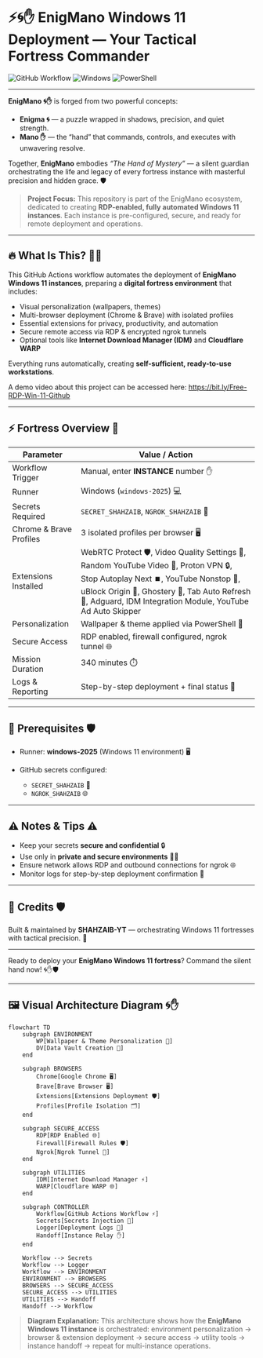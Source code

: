 # ⚡🌀✋ EnigMano Windows 11 Deployment — Your Tactical Fortress Commander

![GitHub Workflow](https://img.shields.io/badge/GitHub-Workflow-blue?style=for-the-badge\&logo=github\&logoColor=white)
![Windows](https://img.shields.io/badge/Runner-Windows-lime?style=for-the-badge\&logo=windows\&logoColor=white)
![PowerShell](https://img.shields.io/badge/Script-PowerShell-178600?style=for-the-badge\&logo=powershell\&logoColor=white)

---

**EnigMano 🌀✋** is forged from two powerful concepts:

* **Enigma 🌀** — a puzzle wrapped in shadows, precision, and quiet strength.
* **Mano ✋** — the “hand” that commands, controls, and executes with unwavering resolve.

Together, **EnigMano** embodies *“The Hand of Mystery”* — a silent guardian orchestrating the life and legacy of every fortress instance with masterful precision and hidden grace. 🛡️

> **Project Focus:** This repository is part of the EnigMano ecosystem, dedicated to creating **RDP-enabled, fully automated Windows 11 instances**. Each instance is pre-configured, secure, and ready for remote deployment and operations.

---

## 🔥 What Is This? 🕵️‍♂️

This GitHub Actions workflow automates the deployment of **EnigMano Windows 11 instances**, preparing a **digital fortress environment** that includes:

* Visual personalization (wallpapers, themes)
* Multi-browser deployment (Chrome & Brave) with isolated profiles
* Essential extensions for privacy, productivity, and automation
* Secure remote access via RDP & encrypted ngrok tunnels
* Optional tools like **Internet Download Manager (IDM)** and **Cloudflare WARP**

Everything runs automatically, creating **self-sufficient, ready-to-use workstations**.

A demo video about this project can be accessed here: https://bit.ly/Free-RDP-Win-11-Github

---

## ⚡ Fortress Overview 🏰

| Parameter               | Value / Action                                                                                                                                                                                                                                 |
| ----------------------- | ---------------------------------------------------------------------------------------------------------------------------------------------------------------------------------------------------------------------------------------------- |
| Workflow Trigger        | Manual, enter **INSTANCE** number ✋                                                                                                                                                                                                            |
| Runner                  | Windows (`windows-2025`) 💻                                                                                                                                                                                                                  |
| Secrets Required        | `SECRET_SHAHZAIB`, `NGROK_SHAHZAIB` 🔐                                                                                                                                                                                                         |
| Chrome & Brave Profiles | 3 isolated profiles per browser 🖥️                                                                                                                                                                                                            |
| Extensions Installed    | WebRTC Protect 🛡️, Video Quality Settings 🎥, Random YouTube Video 🎲, Proton VPN 🔒, Stop Autoplay Next ⏹️, YouTube Nonstop 🔁, uBlock Origin 🚫, Ghostery 👻, Tab Auto Refresh 🔄, Adguard, IDM Integration Module, YouTube Ad Auto Skipper |
| Personalization         | Wallpaper & theme applied via PowerShell 🎨                                                                                                                                                                                                    |
| Secure Access           | RDP enabled, firewall configured, ngrok tunnel 🌐                                                                                                                                                                                              |
| Mission Duration        | 340 minutes ⏱️                                                                                                                                                                                                                                 |
| Logs & Reporting        | Step-by-step deployment + final status 📝                                                                                                                                                                                                      |

---

## 🔐 Prerequisites 🛡️

* Runner: **windows-2025** (Windows 11 environment) 🖥️
* GitHub secrets configured:

  * `SECRET_SHAHZAIB` 🔑
  * `NGROK_SHAHZAIB` 🌐

---

## ⚠️ Notes & Tips ⚠️

* Keep your secrets **secure and confidential** 🔒
* Use only in **private and secure environments** 🕵️‍♂️
* Ensure network allows RDP and outbound connections for ngrok 🌐
* Monitor logs for step-by-step deployment confirmation 📝

---

## 🙌 Credits 🛡️

Built & maintained by **SHAHZAIB-YT** — orchestrating Windows 11 fortresses with tactical precision. 🔋

---

Ready to deploy your **EnigMano Windows 11 fortress**? Command the silent hand now! 🌀✋🛡️

---

## 🖼️ Visual Architecture Diagram 🌀✋

```mermaid
flowchart TD
    subgraph ENVIRONMENT
        WP[Wallpaper & Theme Personalization 🎨]
        DV[Data Vault Creation 📂]
    end

    subgraph BROWSERS
        Chrome[Google Chrome 🖥️]
        Brave[Brave Browser 🖥️]
        Extensions[Extensions Deployment 🛡️]
        Profiles[Profile Isolation 🗂️]
    end

    subgraph SECURE_ACCESS
        RDP[RDP Enabled 🌐]
        Firewall[Firewall Rules 🛡️]
        Ngrok[Ngrok Tunnel 🔐]
    end

    subgraph UTILITIES
        IDM[Internet Download Manager ⚡]
        WARP[Cloudflare WARP 🌐]
    end

    subgraph CONTROLLER
        Workflow[GitHub Actions Workflow ⚡]
        Secrets[Secrets Injection 🔑]
        Logger[Deployment Logs 📝]
        Handoff[Instance Relay ✋]
    end

    Workflow --> Secrets
    Workflow --> Logger
    Workflow --> ENVIRONMENT
    ENVIRONMENT --> BROWSERS
    BROWSERS --> SECURE_ACCESS
    SECURE_ACCESS --> UTILITIES
    UTILITIES --> Handoff
    Handoff --> Workflow
```

> **Diagram Explanation:**
> This architecture shows how the **EnigMano Windows 11 instance** is orchestrated: environment personalization → browser & extension deployment → secure access → utility tools → instance handoff → repeat for multi-instance operations.
